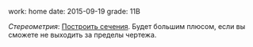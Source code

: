 work: home
date: 2015-09-19
grade: 11B

*Стереометрия*: [Построить сечения](static/files/2015-09-19-dz-stereo.pdf). Будет большим плюсом, если вы сможете не выходить за пределы чертежа.